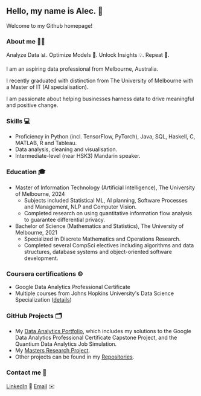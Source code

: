 ## Hello, my name is Alec. 👋
Welcome to my Github homepage!

### About me 🧔‍♂️
Analyze Data 📊. Optimize Models 🤖. Unlock Insights 💡. Repeat 🔄.

I am an aspiring data professional from Melbourne, Australia.

I recently graduated with distinction from The University of Melbourne with a Master of IT (AI specialisation).

I am passionate about helping businesses harness data to drive meaningful and positive change.

### Skills 💻
- Proficiency in Python (incl. TensorFlow, PyTorch), Java, SQL, Haskell, C, MATLAB, R and Tableau.
- Data analysis, cleaning and visualisation.
- Intermediate-level (near HSK3) Mandarin speaker.
  
### Education 🎓
- Master of Information Technology (Artificial Intelligence), The University of Melbourne, 2024
  - Subjects included Statistical ML, AI planning, Software Processes and Management, NLP and Computer Vision.
  - Completed research on using quantitative information flow analysis to guarantee differential privacy.
- Bachelor of Science (Mathematics and Statistics), The University of Melbourne, 2021
  - Specialized in Discrete Mathematics and Operations Research.
  - Completed several CompSci electives including algorithms and data structures, database systems and object-oriented software development.

### Coursera certifications ©️
- Google Data Analytics Professional Certificate
- Multiple courses from Johns Hopkins University's Data Science Specialization ([details](https://www.linkedin.com/in/alec-miller-6423b8275/details/certifications/))

### GitHub Projects 🗂️
- My [Data Analytics Portfolio](github.com/AH-Miller/Data-Analytics-Portfolio), which includes my solutions to the Google Data Analytics Professional Certificate Capstone Project, and the Quantium Data Analytics Job Simulation.
- My [Masters Research Project](https://github.com/AH-Miller/Masters-Research).
- Other projects can be found in my [Repositories](https://github.com/AH-Miller?tab=repositories).

### Contact me 🤙
[LinkedIn](linkedin.com/in/alec-miller-6423b8275/) 🔗 [Email](mailto:milleralec2000@gmail.com) ✉️
